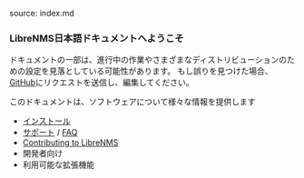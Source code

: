 source: index.md
### LibreNMS日本語ドキュメントへようこそ

ドキュメントの一部は、進行中の作業やさまざまなディストリビューションのための設定を見落としている可能性があります。
もし誤りを見つけた場合、[GitHub](https://github.com/librenms/librenms/tree/master/doc)にリクエストを送信し、編集してください。


このドキュメントは、ソフトウェアについて様々な情報を提供します

  - [インストール](http://docs.librenms.org/Installation/Installing-LibreNMS/)
  - [サポート](http://docs.librenms.org/Support/FAQ/#faq3) / [FAQ](http://docs.librenms.org/Support/FAQ/)
  - [Contributing to LibreNMS](http://docs.librenms.org/General/Contributing/)
  - 開発者向け
  - 利用可能な拡張機能

